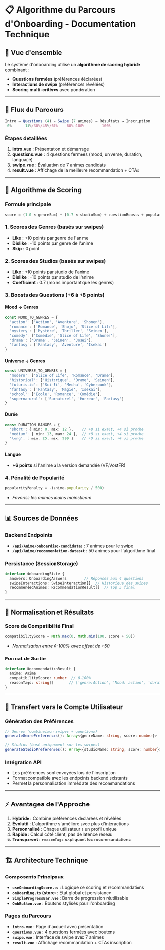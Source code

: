 # 📋 Algorithme du Parcours d'Onboarding - Documentation Technique

## 🎯 Vue d'ensemble

Le système d'onboarding utilise un **algorithme de scoring hybride** combinant :

- **Questions fermées** (préférences déclarées)
- **Interactions de swipe** (préférences révélées)
- **Scoring multi-critères** avec pondération

---

## 🔄 Flux du Parcours

```typescript
Intro → Questions (4) → Swipe (7 animes) → Résultats → Inscription
 0%      15%/30%/45%/60%    60%→100%        100%
```

### Étapes détaillées

1. **intro.vue** : Présentation et démarrage
2. **questions.vue** : 4 questions fermées (mood, universe, duration, language)
3. **swipe.vue** : Évaluation de 7 animes candidats
4. **result.vue** : Affichage de la meilleure recommandation + CTAs

---

## 🧮 Algorithme de Scoring

### Formule principale

```typescript
score = (1.0 × genreSum) + (0.7 × studioSum) + questionBoosts + popularityPenalty
```

### 1. Scores des Genres (basés sur swipes)

- **Like** : +10 points par genre de l'anime
- **Dislike** : -10 points par genre de l'anime
- **Skip** : 0 point

### 2. Scores des Studios (basés sur swipes)

- **Like** : +10 points par studio de l'anime
- **Dislike** : -10 points par studio de l'anime
- **Coefficient** : 0.7 (moins important que les genres)

### 3. Boosts des Questions (+6 à +8 points)

#### Mood → Genres

```typescript
const MOOD_TO_GENRES = {
  'action': ['Action', 'Aventure', 'Shonen'],
  'romance': ['Romance', 'Shojo', 'Slice of Life'],
  'mystery': ['Mystère', 'Thriller', 'Seinen'],
  'comedy': ['Comédie', 'Slice of Life', 'Shonen'],
  'drama': ['Drame', 'Seinen', 'Josei'],
  'fantasy': ['Fantasy', 'Aventure', 'Isekai']
}
```

#### Universe → Genres

```typescript
const UNIVERSE_TO_GENRES = {
  'modern': ['Slice of Life', 'Romance', 'Drame'],
  'historical': ['Historique', 'Drame', 'Seinen'],
  'futuristic': ['Sci-Fi', 'Mecha', 'Cyberpunk'],
  'fantasy': ['Fantasy', 'Magie', 'Isekai'],
  'school': ['École', 'Romance', 'Comédie'],
  'supernatural': ['Surnaturel', 'Horreur', 'Fantasy']
}
```

#### Durée

```typescript
const DURATION_RANGES = {
  'short': { min: 0, max: 12 },    // +8 si exact, +4 si proche
  'medium': { min: 13, max: 24 },  // +8 si exact, +4 si proche  
  'long': { min: 25, max: 999 }    // +8 si exact, +4 si proche
}
```

#### Langue

- **+6 points** si l'anime a la version demandée (VF/VostFR)

### 4. Pénalité de Popularité

```typescript
popularityPenalty = -(anime.popularity / 500)
```

- *Favorise les animes moins mainstream*

---

## 📊 Sources de Données

### Backend Endpoints

- **`/api/Anime/onboarding-candidates`** : 7 animes pour le swipe
- **`/api/Anime/recommendation-dataset`** : 50 animes pour l'algorithme final

### Persistance (SessionStorage)

```typescript
interface OnboardingState {
  answers: OnboardingAnswers        // Réponses aux 4 questions
  swipeInteractions: SwipeInteraction[]  // Historique des swipes
  recommendedAnimes: RecommendationResult[]  // Top 5 final
}
```

---

## 🎯 Normalisation et Résultats

### Score de Compatibilité Final

```typescript
compatibilityScore = Math.max(0, Math.min(100, score + 50))
```

- *Normalisation entre 0-100% avec offset de +50*

### Format de Sortie

```typescript
interface RecommendationResult {
  anime: Anime
  compatibilityScore: number  // 0-100%
  reasonTags: string[]       // ['genre:Action', 'Mood: action', 'duration:short']
}
```

---

## 🔄 Transfert vers le Compte Utilisateur

### Génération des Préférences

```typescript
// Genres (combinaison swipes + questions)
generateGenrePreferences(): Array<{genreName: string, score: number}>

// Studios (basé uniquement sur les swipes)  
generateStudioPreferences(): Array<{studioName: string, score: number}>
```

### Intégration API

- Les préférences sont envoyées lors de l'inscription
- Format compatible avec les endpoints backend existants
- Permet la personnalisation immédiate des recommandations

---

## ⚡ Avantages de l'Approche

1. **Hybride** : Combine préférences déclarées et révélées
2. **Évolutif** : L'algorithme s'améliore avec plus d'interactions
3. **Personnalisé** : Chaque utilisateur a un profil unique
4. **Rapide** : Calcul côté client, pas de latence réseau
5. **Transparent** : `reasonTags` expliquent les recommandations

---

## 🏗️ Architecture Technique

### Composants Principaux

- **`useOnboardingScore.ts`** : Logique de scoring et recommandations
- **`onBoarding.ts` (store)** : État global et persistance
- **`SimpleProgressBar.vue`** : Barre de progression réutilisable
- **`OnbButton.vue`** : Boutons stylisés pour l'onboarding

### Pages du Parcours

- **`intro.vue`** : Page d'accueil avec présentation
- **`questions.vue`** : 4 questions fermées avec boutons
- **`swipe.vue`** : Interface de swipe avec 7 animes
- **`result.vue`** : Affichage recommandation + CTAs inscription

